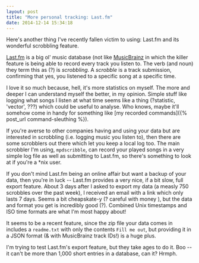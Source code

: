 ```yaml
---
layout: post
title: "More personal tracking: Last.fm"
date: 2014-12-14 15:34:18
---
```


Here's another thing I've recently fallen victim to using: Last.fm and
its wonderful scrobbling feature.

[Last.fm](http://www.last.fm) is a big ol' music database (not like
[MusicBrainz](http://musicbrainz.org) in which the killer feature is
being able to record every track you listen to. The verb (and noun) they
term this as (?) is *scrobbling*. A *scrobble* is a track submission,
confirming that yes, you listened to a specific song at a specific time.

I love it so much because, hell, it's more statistics on myself. The
more and deeper I can understand myself the better, in my opinion.
Simple stuff like logging what songs I listen at what time seems like
a thing (?statistic, 'vector', ???) which could be useful to analyse.
Who knows, maybe it'll somehow come in handy for something like [my
recorded commands]({% post_url command-sleuthing %}).

If you're averse to other companies having and using your data but are
interested in scrobbling (i.e. logging music you listen to), then there
are some scrobblers out there which let you keep a local log too. The
main scrobbler I'm using, `mpdscribble`, can record your played songs in
a very simple log file as well as submitting to Last.fm, so there's
something to look at if you're a \*nix user.

If you don't mind Last.fm being an online affair but want a backup of
your data, then you're in luck -- Last.fm provides a very nice, if a bit
slow, full export feature. About 3 days after I asked to export my data
(a measly 750 scrobbles over the past week), I received an email with a
link which only lasts 7 days. Seems a bit cheapskate-y (? careful with
money ), but the data and format you get is incredibly good (?).
Combined Unix timestamps and ISO time formats are what I'm most happy
about!

It seems to be a recent feature, since the zip file your data comes in
includes a `readme.txt` with only the contents `Fill me out`, but
providing it in a JSON format (& with MusicBrainz track IDs!) is a huge
plus.

I'm trying to test Last.fm's export feature, but they take ages to do
it. Boo -- it can't be more than 1,000 short entries in a database, can
it? Hrmph.

